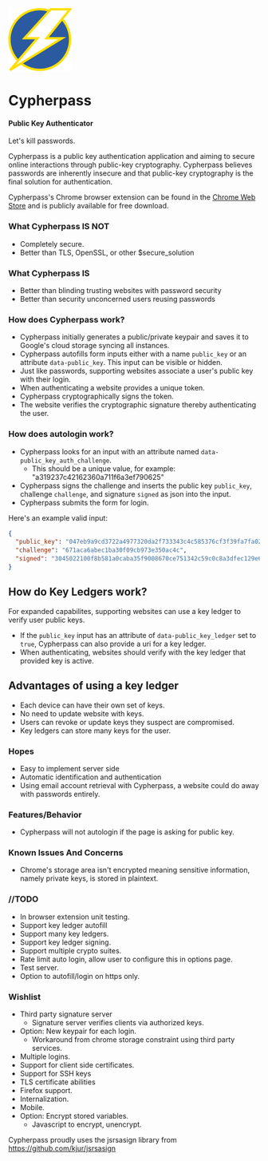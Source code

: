 ![Cypherpass](/plugin/img/cypher_128.png)

# Cypherpass #
#### Public Key Authenticator ####

Let's kill passwords.

Cypherpass is a public key authentication application and aiming to secure online interactions through public-key cryptography.  Cypherpass believes passwords are inherently insecure and that public-key cryptography is the final solution for authentication.

Cypherpass's Chrome browser extension can be found in the [Chrome Web Store](https://chrome.google.com/webstore/detail/cypherpass/mafcgnpkgiapmmbjcfffhognhcedfpng) and is publicly available for free download.

### What Cypherpass **IS NOT**
 * Completely secure.
 * Better than TLS, OpenSSL, or other $secure_solution

### What Cypherpass **IS**
 * Better than blinding trusting websites with password security
 * Better than security unconcerned users reusing passwords

### How does Cypherpass work?
* Cypherpass initially generates a public/private keypair and saves it to
  Google's cloud storage syncing all instances.
* Cypherpass autofills form inputs either with a name `public_key` or an attribute `data-public_key`.  This input can be visible or hidden.
* Just like passwords, supporting websites associate a user's public key with their login.
* When authenticating a website provides a unique token.
* Cypherpass cryptographically signs the token.
* The website verifies the cryptographic signature thereby authenticating the user.

### How does autologin work?
* Cypherpass looks for an input with an attribute named `data-public_key_auth_challenge`.
  * This should be a unique value, for example:  "a319237c42162360a711f6a3ef790625"
* Cypherpass signs the challenge and inserts the public
  key `public_key`, challenge `challenge`, and signature `signed` as json into the input.
* Cypherpass submits the form for login.

Here's an example valid input:
```json
{
  "public_key": "047eb9a9cd3722a4977320da2f733343c4c585376cf3f39fa7fa029eb6a9f750e39982f16cca04a3674ba8a2867d6fa6198826efb08663f6fd987770d814dab137",
  "challenge": "671aca6abec1ba30f09cb973e350ac4c",
  "signed": "3045022100f8b581a0caba35f9008670ce751342c59c0c8a3dfec129e6b078a270f2c54ef602206e1e7105b3b9aa84bab6dd3661c7fe69fe208b3a356ffe1c05e96a8eebd4e809"
}
```

## How do Key Ledgers work?
For expanded capabilites, supporting websites can use a key ledger to verify user public keys.
* If the `public_key` input has an attribute of `data-public_key_ledger` set to `true`, Cypherpass can also provide a uri for a key ledger.
* When authenticating, websites should verify with the key ledger that provided key is active.

## Advantages of using a key ledger
* Each device can have their own set of keys.
* No need to update website with keys.
* Users can revoke or update keys they suspect are compromised.
* Key ledgers can store many keys for the user.

### Hopes
 * Easy to implement server side
 * Automatic identification and authentication
 * Using email account retrieval with Cypherpass, a website could do away with
   passwords entirely.

### Features/Behavior
* Cypherpass will not autologin if the page is asking for public key.

### Known Issues And Concerns
* Chrome's storage area isn't encrypted meaning sensitive information, namely
private keys, is stored in plaintext.

### //TODO
* In browser extension unit testing.
* Support key ledger autofill
* Support many key ledgers.
* Support key ledger signing.
* Support multiple crypto suites.
* Rate limit auto login, allow user to configure this in options page.
* Test server.
* Option to autofill/login on https only.

### Wishlist
* Third party signature server
  * Signature server verifies clients via authorized keys.
* Option: New keypair for each login.
  * Workaround from chrome storage constraint using third party services.
* Multiple logins.
* Support for client side certificates.
* Support for SSH keys
* TLS certificate abilities
* Firefox support.
* Internalization.
* Mobile.
* Option: Encrypt stored variables.
  * Javascript to encrypt, unencrypt.

Cypherpass proudly uses the jsrsasign library from
https://github.com/kjur/jsrsasign
